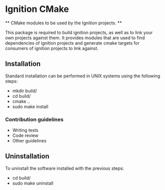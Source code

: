 # Ignition CMake

** CMake modules to be used by the Ignition projects. **

This package is required to build ignition projects, as well as to link your own
projects against them. It provides modules that are used to find dependencies
of ignition projects and generate cmake targets for consumers of ignition projects
to link against.

## Installation

Standard installation can be performed in UNIX systems using the following
steps:

 - mkdir build/
 - cd build/
 - cmake ..
 - sudo make install

### Contribution guidelines ###

* Writing tests
* Code review
* Other guidelines

## Uninstallation

To uninstall the software installed with the previous steps:

 - cd build/
 - sudo make uninstall
